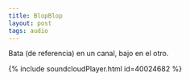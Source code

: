 ```yaml
---
title: BlopBlop
layout: post
tags: audio
---
```


Bata (de referencia) en un canal, bajo en el otro.

{% include soundcloudPlayer.html id=40024682 %}

